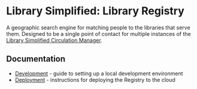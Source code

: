 # Library Simplified: Library Registry

A geographic search engine for matching people to the libraries that serve them. Designed to be a single point of contact for multiple instances of the [Library Simplified Circulation Manager](https://github.com/NYPL-Simplified/circulation).

## Documentation

* [Development](./docs/Development.md) - guide to setting up a local development environment
* [Deployment](./docks/Deployment.md) - instructions for deploying the Registry to the cloud
